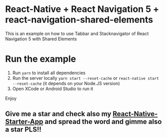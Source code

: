 # React-Native + React Navigation 5 + react-navigation-shared-elements

This is an example on how to use Tabbar and Stacknavigator of React Navigation 5 with Shared Elements

# Run the example

1. Run `yarn` to install all dependencies
2. Run the server locally `yarn start --reset-cache` or `react-native start --reset-cache` (it depends on your Node.JS version)
3. Open XCode or Android Studio to run it

Enjoy

## Give me a star and check also my [React-Native-Starter-App](https://github.com/IronTony/react-native-starter-app) and spread the word and gimme also a star PLS!!
